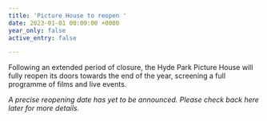 ```yaml
---
title: 'Picture House to reopen '
date: 2023-01-01 00:00:00 +0000
year_only: false
active_entry: false

---
```

Following an extended period of closure, the Hyde Park Picture House will fully reopen its doors towards the end of the year, screening a full programme of films and live events.

_A precise reopening date has yet to be announced. Please check back here later for more details._